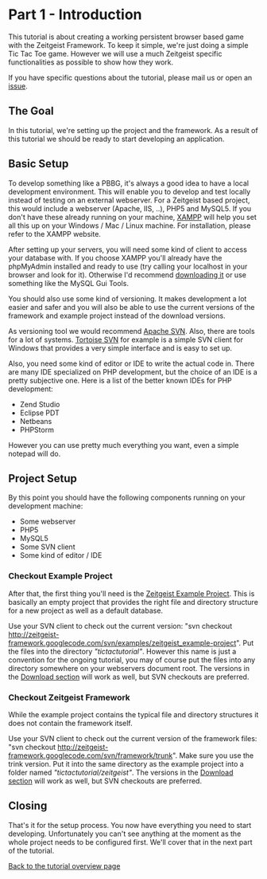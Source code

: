 # Part 1 - Introduction #

This tutorial is about creating a working persistent browser based game with the Zeitgeist Framework. To keep it simple, we're just doing a simple Tic Tac Toe game. However we will use a much Zeitgeist specific functionalities as possible to show how they work.

If you have specific questions about the tutorial, please mail us or open an [issue](http://code.google.com/p/zeitgeist-framework/issues/list).

## The Goal ##

In this tutorial, we're setting up the project and the framework. As a result of this tutorial we should be ready to start developing an application.

## Basic Setup ##

To develop something like a PBBG, it's always a good idea to have a local development environment. This will enable you to develop and test locally instead of testing on an external webserver. For a Zeitgeist based project, this would include a webserver (Apache, IIS, ..), PHP5 and MySQL5. If you don't have these already running on your machine, [XAMPP](http://www.apachefriends.org/en/xampp.html) will help you set all this up on your Windows / Mac / Linux machine. For installation, please refer to the XAMPP website.

After setting up your servers, you will need some kind of client to access your database with. If you choose XAMPP you'll already have the phpMyAdmin installed and ready to use (try calling your localhost in your browser and look for it). Otherwise I'd recommend [downloading it](http://www.phpmyadmin.net/home_page/index.php) or use something like the MySQL Gui Tools.

You should also use some kind of versioning. It makes development a lot easier and safer and you will also be able to use the current versions of the framework and example project instead of the download versions.

As versioning tool we would recommend [Apache SVN](http://subversion.apache.org/). Also, there are tools for a lot of systems. [Tortoise SVN](http://tortoisesvn.tigris.org/) for example is a simple SVN client for Windows that provides a very simple interface and is easy to set up.

Also, you need some kind of editor or IDE to write the actual code in. There are many IDE specialized on PHP development, but the choice of an IDE is a pretty subjective one. Here is a list of the better known IDEs for PHP development:

  * Zend Studio
  * Eclipse PDT
  * Netbeans
  * PHPStorm

However you can use pretty much everything you want, even a simple notepad will do.


## Project Setup ##

By this point you should have the following components running on your development machine:

  * Some webserver
  * PHP5
  * MySQL5
  * Some SVN client
  * Some kind of editor / IDE

### Checkout Example Project ###

After that, the first thing you'll need is the [Zeitgeist Example Project](http://code.google.com/p/zeitgeist-framework/source/browse/#svn/examples/zeitgeist_example-project). This is basically an empty project that provides the right file and directory structure for a new project as well as a default database.

Use your SVN client to check out the current version: "svn checkout http://zeitgeist-framework.googlecode.com/svn/examples/zeitgeist_example-project". Put the files into the directory _"tictactutorial"_. However this name is just a convention for the ongoing tutorial, you may of course put the files into any directory somewhere on your webservers document root. The versions in the [Download section](http://code.google.com/p/zeitgeist-framework/downloads/list) will work as well, but SVN checkouts are preferred.

### Checkout Zeitgeist Framework ###

While the example project contains the typical file and directory structures it does not contain the framework itself.

Use your SVN client to check out the current version of the framework files: "svn checkout http://zeitgeist-framework.googlecode.com/svn/framework/trunk". Make sure you use the trink version. Put it into the same directory as the example project into a folder named _"tictactutorial/zeitgeist"_. The versions in the [Download section](http://code.google.com/p/zeitgeist-framework/downloads/list) will work as well, but SVN checkouts are preferred.


## Closing ##

That's it for the setup process. You now have everything you need to start developing. Unfortunately you can't see anything at the moment as the whole project needs to be configured first. We'll cover that in the next part of the tutorial.

[Back to the tutorial overview page](http://code.google.com/p/zeitgeist-framework/wiki/TicTacTutorialOverview)